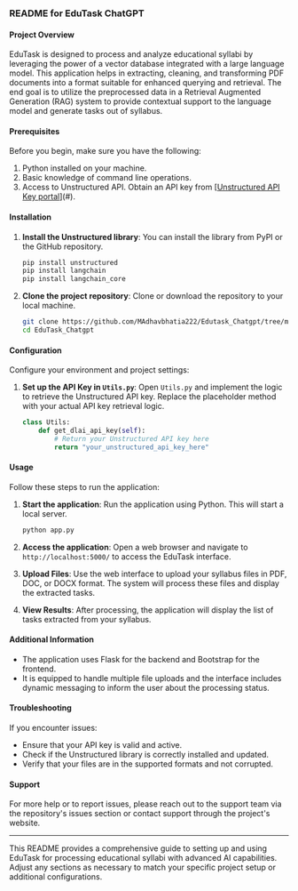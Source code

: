 ### README for EduTask ChatGPT

#### Project Overview

EduTask is designed to process and analyze educational syllabi by leveraging the power of a vector database integrated with a large language model. This application helps in extracting, cleaning, and transforming PDF documents into a format suitable for enhanced querying and retrieval. The end goal is to utilize the preprocessed data in a Retrieval Augmented Generation (RAG) system to provide contextual support to the language model and generate tasks out of syllabus.

#### Prerequisites

Before you begin, make sure you have the following:

1. Python installed on your machine.
2. Basic knowledge of command line operations.
3. Access to Unstructured API. Obtain an API key from [[Unstructured API Key portal](https://unstructured.io/blog/how-to-build-an-end-to-end-rag-pipeline-with-unstructured-s-api)](#).

#### Installation

1. **Install the Unstructured library**:
   You can install the library from PyPI or the GitHub repository.
   ```bash
   pip install unstructured
   pip install langchain
   pip install langchain_core
   ```

2. **Clone the project repository**:
   Clone or download the repository to your local machine.
   ```bash
   git clone https://github.com/MAdhavbhatia222/Edutask_Chatgpt/tree/main
   cd EduTask_Chatgpt
   ```



#### Configuration

Configure your environment and project settings:
1. **Set up the API Key in `Utils.py`**:
   Open `Utils.py` and implement the logic to retrieve the Unstructured API key. Replace the placeholder method with your actual API key retrieval logic.
   ```python
   class Utils:
       def get_dlai_api_key(self):
           # Return your Unstructured API key here
           return "your_unstructured_api_key_here"
   ```

#### Usage

Follow these steps to run the application:

1. **Start the application**:
   Run the application using Python. This will start a local server.
   ```bash
   python app.py
   ```

2. **Access the application**:
   Open a web browser and navigate to `http://localhost:5000/` to access the EduTask interface.

3. **Upload Files**:
   Use the web interface to upload your syllabus files in PDF, DOC, or DOCX format. The system will process these files and display the extracted tasks.

4. **View Results**:
   After processing, the application will display the list of tasks extracted from your syllabus.

#### Additional Information

- The application uses Flask for the backend and Bootstrap for the frontend.
- It is equipped to handle multiple file uploads and the interface includes dynamic messaging to inform the user about the processing status.

#### Troubleshooting

If you encounter issues:
- Ensure that your API key is valid and active.
- Check if the Unstructured library is correctly installed and updated.
- Verify that your files are in the supported formats and not corrupted.

#### Support

For more help or to report issues, please reach out to the support team via the repository's issues section or contact support through the project's website.

---

This README provides a comprehensive guide to setting up and using EduTask for processing educational syllabi with advanced AI capabilities. Adjust any sections as necessary to match your specific project setup or additional configurations.
